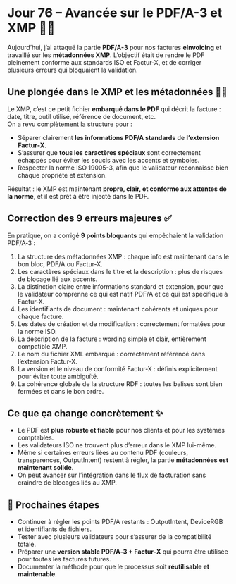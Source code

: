 # Jour 76 – Avancée sur le PDF/A-3 et XMP 📄✨

Aujourd’hui, j’ai attaqué la partie **PDF/A-3** pour nos factures **eInvoicing** et travaillé sur les **métadonnées XMP**. L’objectif était de rendre le PDF pleinement conforme aux standards ISO et Factur‑X, et de corriger plusieurs erreurs qui bloquaient la validation.

## Une plongée dans le XMP et les métadonnées 🕵️‍♂️

Le XMP, c’est ce petit fichier **embarqué dans le PDF** qui décrit la facture : date, titre, outil utilisé, référence de document, etc.  
On a revu complètement la structure pour :  

- Séparer clairement **les informations PDF/A standards** de **l’extension Factur‑X**.  
- S’assurer que **tous les caractères spéciaux** sont correctement échappés pour éviter les soucis avec les accents et symboles.  
- Respecter la norme ISO 19005-3, afin que le validateur reconnaisse bien chaque propriété et extension.  

Résultat : le XMP est maintenant **propre, clair, et conforme aux attentes de la norme**, et il est prêt à être injecté dans le PDF.

## Correction des 9 erreurs majeures ✅

En pratique, on a corrigé **9 points bloquants** qui empêchaient la validation PDF/A‑3 :  

1. La structure des métadonnées XMP : chaque info est maintenant dans le bon bloc, PDF/A ou Factur‑X.  
2. Les caractères spéciaux dans le titre et la description : plus de risques de blocage lié aux accents.  
3. La distinction claire entre informations standard et extension, pour que le validateur comprenne ce qui est natif PDF/A et ce qui est spécifique à Factur‑X.  
4. Les identifiants de document : maintenant cohérents et uniques pour chaque facture.  
5. Les dates de création et de modification : correctement formatées pour la norme ISO.  
6. La description de la facture : wording simple et clair, entièrement compatible XMP.  
7. Le nom du fichier XML embarqué : correctement référencé dans l’extension Factur‑X.  
8. La version et le niveau de conformité Factur‑X : définis explicitement pour éviter toute ambiguïté.  
9. La cohérence globale de la structure RDF : toutes les balises sont bien fermées et dans le bon ordre.

## Ce que ça change concrètement ✨

- Le PDF est **plus robuste et fiable** pour nos clients et pour les systèmes comptables.  
- Les validateurs ISO ne trouvent plus d’erreur dans le XMP lui-même.  
- Même si certaines erreurs liées au contenu PDF (couleurs, transparences, OutputIntent) restent à régler, la partie **métadonnées est maintenant solide**.  
- On peut avancer sur l’intégration dans le flux de facturation sans craindre de blocages liés au XMP.  

## 📌 Prochaines étapes

- Continuer à régler les points PDF/A restants : OutputIntent, DeviceRGB et identifiants de fichiers.  
- Tester avec plusieurs validateurs pour s’assurer de la compatibilité totale.  
- Préparer une **version stable PDF/A‑3 + Factur‑X** qui pourra être utilisée pour toutes les factures futures.  
- Documenter la méthode pour que le processus soit **réutilisable et maintenable**.
